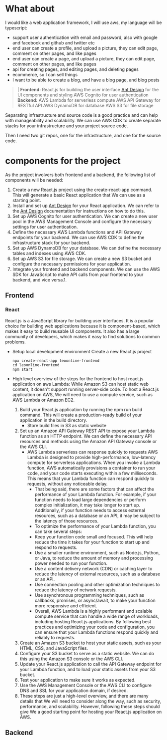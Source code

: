 # What about
I would like a web application framework, I will use aws, my language will be typescript:
- support user authentication with email and password, also with google and facebook and github and twitter etc
- end user can create a profile, and upload a picture, they can edit page, comment on other pages, and like pages
- end user can create a page, and upload a picture, they can edit page, comment on other pages, and like pages
- api for creating pages, and editing pages, and deleting pages
- ecommerce, so I can sell things
- I want to be able to create a blog, and have a blog page, and blog posts

> |
    **Frontend:**
    React.js for building the user interface
    [Ant Design](https://ant.design/) for the UI components and styling
    AWS Cognito for user authentication
    **Backend:**
    AWS Lambda for serverless compute
    AWS API Gateway for RESTful API
    AWS DynamoDB for database
    AWS S3 for file storage

Separating infrastructure and source code is a good practice and can help with manageability and scalability. We can use AWS CDK to create separate stacks for your infrastructure and your project source code.

Then I need two git repos, one for the infrastructure, and one for the source code.

# components for the project
As the project involvers both frontend and a backend, the following list of components will be needed:

1. Create a new React.js project using the create-react-app command. This will generate a basic React application that We can use as a starting point.
1. Install and set up [Ant Design](https://ant.design/) for your React application. We can refer to the [Ant Design](https://ant.design/) documentation for instructions on how to do this.
1. Set up AWS Cognito for user authentication. We can create a new user pool in the AWS Management Console and configure the necessary settings for user authentication.
1. Define the necessary AWS Lambda functions and API Gateway endpoints for your backend. We can use AWS CDK to define the infrastructure stack for your backend.
1. Set up AWS DynamoDB for your database. We can define the necessary tables and indexes using AWS CDK.
1. Set up AWS S3 for file storage. We can create a new S3 bucket and configure the necessary permissions for your application.
1. Integrate your frontend and backend components. We can use the AWS SDK for JavaScript to make API calls from your frontend to your backend, and vice versa.1.

## Frontend
### React
React.js is a JavaScript library for building user interfaces. It is a popular choice for building web applications because it is component-based, which makes it easy to build reusable UI components. It also has a large community of developers, which makes it easy to find solutions to common problems.
- Setup local development environment
    Create a new React.js project
    ```
    npx create-react-app leoonline-frontend
    cd leoonline-frontend
    npm start
    ```

- High level overview of the steps for the frontend to host react.js application on aws Lambda:
While Amazon S3 can host static web content, it doesn't support running server-side code. To host a React.js application on AWS, We will need to use a compute service, such as AWS Lambda or Amazon EC2.
    1. Build your React.js application by running the npm run build command. This will create a production-ready build of your application in the build directory.
        - Store build files in S3 as static website
    1. Set up an Amazon API Gateway REST API to expose your Lambda function as an HTTP endpoint. We can define the necessary API resources and methods using the Amazon API Gateway console or the AWS CLI.
        - AWS Lambda serverless can response quickly to requests
            AWS Lambda is designed to provide high-performance, low-latency compute for serverless applications. When you invoke a Lambda function, AWS automatically provisions a container to run your code, and your code starts executing within a few milliseconds. This means that your Lambda function can respond quickly to requests, without any noticeable delay.
            -   That being said, there are some factors that can affect the performance of your Lambda function. For example, if your function needs to load large dependencies or perform complex initialization, it may take longer to start up. Additionally, if your function needs to access external resources, such as a database or an API, it may be subject to the latency of those resources.
            -   To optimize the performance of your Lambda function, you can take several steps:
            -   Keep your function code small and focused. This will help reduce the time it takes for your function to start up and respond to requests.
            -   Use a smaller runtime environment, such as Node.js, Python, or Java, to reduce the amount of memory and processing power needed to run your function.
            -   Use a content delivery network (CDN) or caching layer to reduce the latency of external resources, such as a database or an API.
            -   Use connection pooling and other optimization techniques to reduce the latency of network requests.
            -   Use asynchronous programming techniques, such as callbacks, promises, or async/await, to make your function more responsive and efficient.
            -   Overall, AWS Lambda is a highly performant and scalable compute service that can handle a wide range of workloads, including hosting React.js applications. By following best practices and optimizing your code and configuration, you can ensure that your Lambda functions respond quickly and reliably to requests.
    1. Create an Amazon S3 bucket to host your static assets, such as your HTML, CSS, and JavaScript files.
    1. Configure your S3 bucket to serve as a static website. We can do this using the Amazon S3 console or the AWS CLI.
    1. Update your React.js application to call the API Gateway endpoint for your Lambda function, and to load your static assets from your S3 bucket.
    1. Test your application to make sure it works as expected.
    1. Use the AWS Management Console or the AWS CLI to configure DNS and SSL for your application domain, if desired.
    1. These steps are just a high-level overview, and there are many details that We will need to consider along the way, such as security, performance, and scalability. However, following these steps should give We a good starting point for hosting your React.js application on AWS.

## Backend
